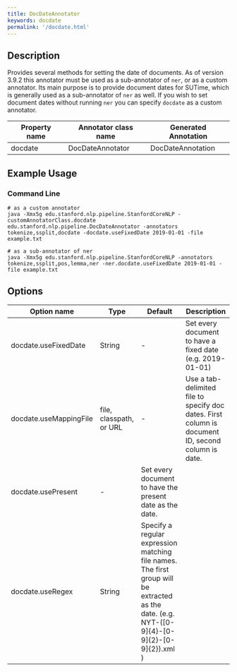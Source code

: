 ```yaml
---
title: DocDateAnnotator 
keywords: docdate
permalink: '/docdate.html'
---
```


## Description

Provides several methods for setting the date of documents.  As of version 3.9.2 this annotator must be used as 
a sub-annotator of `ner`, or as a custom annotator.  Its main purpose is to provide document dates for SUTime, 
which is generally used as a sub-annotator of `ner` as well.  If you wish to set document dates without running
`ner` you can specify `docdate` as a custom annotator.

| Property name | Annotator class name | Generated Annotation |
| --- | --- | --- |
| docdate | DocDateAnnotator | DocDateAnnotation |

## Example Usage

### Command Line

```
# as a custom annotator
java -Xmx5g edu.stanford.nlp.pipeline.StanfordCoreNLP -customAnnotatorClass.docdate edu.stanford.nlp.pipeline.DocDateAnnotator -annotators tokenize,ssplit,docdate -docdate.useFixedDate 2019-01-01 -file example.txt
```

```
# as a sub-annotator of ner
java -Xmx5g edu.stanford.nlp.pipeline.StanfordCoreNLP -annotators tokenize,ssplit,pos,lemma,ner -ner.docdate.useFixedDate 2019-01-01 -file example.txt
```

## Options

| Option name | Type | Default | Description |
| --- | --- | --- | --- |
| docdate.useFixedDate | String | - | Set every document to have a fixed date (e.g. 2019-01-01) |
| docdate.useMappingFile | file, classpath, or URL | - | Use a tab-delimited file to specify doc dates. First column is document ID, second column is date. |
| docdate.usePresent | - | Set every document to have the present date as the date. |
| docdate.useRegex | String | Specify a regular expression matching file names. The first group will be extracted as the date. (e.g. NYT-([0-9]{4}-[0-9]{2}-[0-9]{2}).xml ) |

